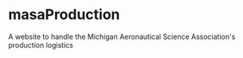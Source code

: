 # masaProduction
A website to handle the Michigan Aeronautical Science Association's production logistics
